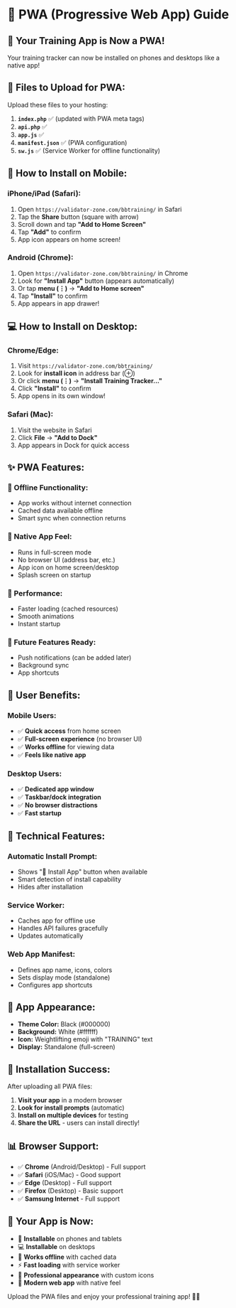 # 📱 PWA (Progressive Web App) Guide

## 🎉 Your Training App is Now a PWA!

Your training tracker can now be installed on phones and desktops like a native app!

## 📁 **Files to Upload for PWA:**

Upload these files to your hosting:
1. **`index.php`** ✅ (updated with PWA meta tags)
2. **`api.php`** ✅ 
3. **`app.js`** ✅
4. **`manifest.json`** ✅ (PWA configuration)
5. **`sw.js`** ✅ (Service Worker for offline functionality)

## 📱 **How to Install on Mobile:**

### **iPhone/iPad (Safari):**
1. Open `https://validator-zone.com/bbtraining/` in Safari
2. Tap the **Share** button (square with arrow)
3. Scroll down and tap **"Add to Home Screen"**
4. Tap **"Add"** to confirm
5. App icon appears on home screen!

### **Android (Chrome):**
1. Open `https://validator-zone.com/bbtraining/` in Chrome
2. Look for **"Install App"** button (appears automatically)
3. Or tap **menu (⋮)** → **"Add to Home screen"**
4. Tap **"Install"** to confirm
5. App appears in app drawer!

## 💻 **How to Install on Desktop:**

### **Chrome/Edge:**
1. Visit `https://validator-zone.com/bbtraining/`
2. Look for **install icon** in address bar (⊕)
3. Or click **menu (⋮)** → **"Install Training Tracker..."**
4. Click **"Install"** to confirm
5. App opens in its own window!

### **Safari (Mac):**
1. Visit the website in Safari
2. Click **File** → **"Add to Dock"**
3. App appears in Dock for quick access

## ✨ **PWA Features:**

### **🔄 Offline Functionality:**
- App works without internet connection
- Cached data available offline
- Smart sync when connection returns

### **📱 Native App Feel:**
- Runs in full-screen mode
- No browser UI (address bar, etc.)
- App icon on home screen/desktop
- Splash screen on startup

### **🚀 Performance:**
- Faster loading (cached resources)
- Smooth animations
- Instant startup

### **🔔 Future Features Ready:**
- Push notifications (can be added later)
- Background sync
- App shortcuts

## 🎯 **User Benefits:**

### **Mobile Users:**
- ✅ **Quick access** from home screen
- ✅ **Full-screen experience** (no browser UI)
- ✅ **Works offline** for viewing data
- ✅ **Feels like native app**

### **Desktop Users:**
- ✅ **Dedicated app window**
- ✅ **Taskbar/dock integration**
- ✅ **No browser distractions**
- ✅ **Fast startup**

## 🔧 **Technical Features:**

### **Automatic Install Prompt:**
- Shows "📱 Install App" button when available
- Smart detection of install capability
- Hides after installation

### **Service Worker:**
- Caches app for offline use
- Handles API failures gracefully
- Updates automatically

### **Web App Manifest:**
- Defines app name, icons, colors
- Sets display mode (standalone)
- Configures app shortcuts

## 🎨 **App Appearance:**

- **Theme Color:** Black (#000000)
- **Background:** White (#ffffff)
- **Icon:** Weightlifting emoji with "TRAINING" text
- **Display:** Standalone (full-screen)

## 🚀 **Installation Success:**

After uploading all PWA files:

1. **Visit your app** in a modern browser
2. **Look for install prompts** (automatic)
3. **Install on multiple devices** for testing
4. **Share the URL** - users can install directly!

## 📊 **Browser Support:**

- ✅ **Chrome** (Android/Desktop) - Full support
- ✅ **Safari** (iOS/Mac) - Good support
- ✅ **Edge** (Desktop) - Full support
- ✅ **Firefox** (Desktop) - Basic support
- ✅ **Samsung Internet** - Full support

## 🎉 **Your App is Now:**

- 📱 **Installable** on phones and tablets
- 💻 **Installable** on desktops
- 🔄 **Works offline** with cached data
- ⚡ **Fast loading** with service worker
- 🎨 **Professional appearance** with custom icons
- 🚀 **Modern web app** with native feel

Upload the PWA files and enjoy your professional training app! 🏋️‍♀️
